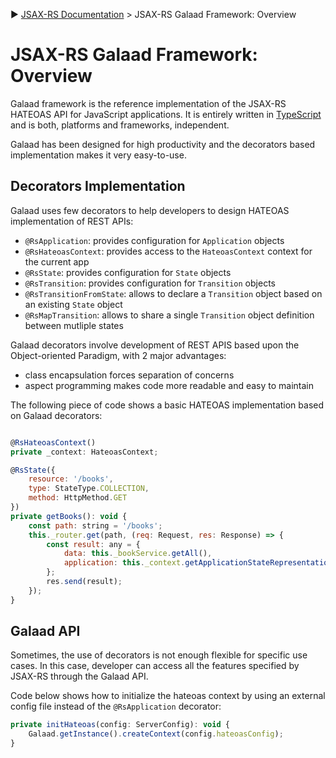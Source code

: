 :arrow_forward: [JSAX-RS Documentation](./jsax-rs-reference.md) > JSAX-RS Galaad Framework: Overview

# JSAX-RS Galaad Framework: Overview

Galaad framework is the reference implementation of the JSAX-RS HATEOAS API for JavaScript applications. It is entirely written in [TypeScript](https://www.typescriptlang.org/) and is both, platforms and frameworks, independent.

Galaad has been designed for high productivity and the decorators based implementation makes it very easy-to-use.

## Decorators Implementation

Galaad uses few decorators to help developers to design HATEOAS implementation of REST APIs:

- `@RsApplication`: provides configuration for `Application` objects
- `@RsHateoasContext`: provides access to the `HateoasContext` context for the current app
- `@RsState`: provides configuration for `State` objects
- `@RsTransition`: provides configuration for `Transition` objects
- `@RsTransitionFromState`: allows to declare a `Transition` object based on an existing `State` object
- `@RsMapTransition`: allows to share a single `Transition` object definition between mutliple states

Galaad decorators involve development of REST APIS based upon the Object-oriented Paradigm, with 2 major advantages:

- class encapsulation forces separation of concerns
- aspect programming makes code more readable and easy to maintain

The following piece of code shows a basic HATEOAS implementation based on Galaad decorators:

```javascript

@RsHateoasContext()
private _context: HateoasContext;

@RsState({
    resource: '/books',
    type: StateType.COLLECTION,
    method: HttpMethod.GET
})
private getBooks(): void {
    const path: string = '/books';
    this._router.get(path, (req: Request, res: Response) => {
        const result: any = {
            data: this._bookService.getAll(),
            application: this._context.getApplicationStateRepresentation(path);
        };
        res.send(result);
    });
}
```

## Galaad API

Sometimes, the use of decorators is not enough flexible for specific use cases. In this case, developer can access all the features specified by JSAX-RS through the Galaad API.

Code below shows how to initialize the hateoas context by using an external config file instead of the `@RsApplication` decorator:

```javascript
private initHateoas(config: ServerConfig): void {
    Galaad.getInstance().createContext(config.hateoasConfig);
}
```